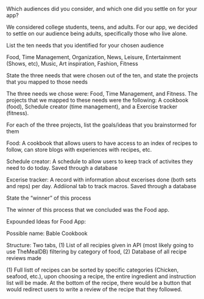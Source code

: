 Which audiences did you consider, and which one did you settle on for your app?

We considered college students, teens, and adults. For our app, we decided to settle on our audience being adults, specifically those who live alone.

List the ten needs that you identified for your chosen audience

Food, Time Management, Organization, News, Leisure, Entertainment (Shows, etc), Music, Art inspiration, Fashion, Fitness

State the three needs that were chosen out of the ten, and state the projects that you mapped to those needs

The three needs we chose were: Food, Time Management, and Fitness. The projects that we mapped to these needs were the following: A cookbook (food), Schedule creator (time management), and a Exercise tracker (fitness).

For each of the three projects, list the goals/ideas that you brainstormed for them
  
  Food: A cookbook that allows users to have access to an index of recipes to follow, can store blogs with experiences with recipes, etc.
  
  Schedule creator: A schedule to allow users to keep track of activites they need to do today. Saved through a database
  
  Excerise tracker: A record with information about excerises done (both sets and reps) per day. Addiional tab to track macros. Saved through a database

State the “winner” of this process

The winner of this process that we concluded was the Food app.

Expounded Ideas for Food App:
  
  Possible name: Bable Cookbook
  
  Structure: Two tabs, (1) List of all recipies given in API (most likely going to use TheMealDB) filtering by category of food, (2) Database of all recipe reviews made
  
  (1) Full listt of recipes can be sorted by specific categories (Chicken, seafood, etc.), upon choosing a recipe, the entire ingredient and instruction list will be made. At the bottom of the recipe, there would be a button that would redirect users to write a review of the recipe that they followed.
